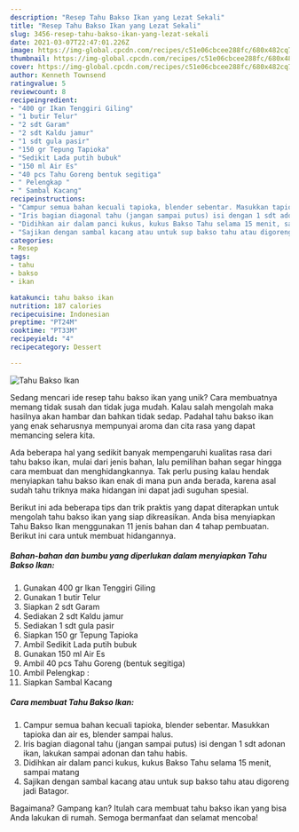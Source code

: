 ```yaml
---
description: "Resep Tahu Bakso Ikan yang Lezat Sekali"
title: "Resep Tahu Bakso Ikan yang Lezat Sekali"
slug: 3456-resep-tahu-bakso-ikan-yang-lezat-sekali
date: 2021-03-07T22:47:01.226Z
image: https://img-global.cpcdn.com/recipes/c51e06cbcee288fc/680x482cq70/tahu-bakso-ikan-foto-resep-utama.jpg
thumbnail: https://img-global.cpcdn.com/recipes/c51e06cbcee288fc/680x482cq70/tahu-bakso-ikan-foto-resep-utama.jpg
cover: https://img-global.cpcdn.com/recipes/c51e06cbcee288fc/680x482cq70/tahu-bakso-ikan-foto-resep-utama.jpg
author: Kenneth Townsend
ratingvalue: 5
reviewcount: 8
recipeingredient:
- "400 gr Ikan Tenggiri Giling"
- "1 butir Telur"
- "2 sdt Garam"
- "2 sdt Kaldu jamur"
- "1 sdt gula pasir"
- "150 gr Tepung Tapioka"
- "Sedikit Lada putih bubuk"
- "150 ml Air Es"
- "40 pcs Tahu Goreng bentuk segitiga"
- " Pelengkap "
- " Sambal Kacang"
recipeinstructions:
- "Campur semua bahan kecuali tapioka, blender sebentar. Masukkan tapioka dan air es, blender sampai halus."
- "Iris bagian diagonal tahu (jangan sampai putus) isi dengan 1 sdt adonan ikan, lakukan sampai adonan dan tahu habis."
- "Didihkan air dalam panci kukus, kukus Bakso Tahu selama 15 menit, sampai matang"
- "Sajikan dengan sambal kacang atau untuk sup bakso tahu atau digoreng jadi Batagor."
categories:
- Resep
tags:
- tahu
- bakso
- ikan

katakunci: tahu bakso ikan 
nutrition: 187 calories
recipecuisine: Indonesian
preptime: "PT24M"
cooktime: "PT33M"
recipeyield: "4"
recipecategory: Dessert

---
```



![Tahu Bakso Ikan](https://img-global.cpcdn.com/recipes/c51e06cbcee288fc/680x482cq70/tahu-bakso-ikan-foto-resep-utama.jpg)

Sedang mencari ide resep tahu bakso ikan yang unik? Cara membuatnya memang tidak susah dan tidak juga mudah. Kalau salah mengolah maka hasilnya akan hambar dan bahkan tidak sedap. Padahal tahu bakso ikan yang enak seharusnya mempunyai aroma dan cita rasa yang dapat memancing selera kita.



Ada beberapa hal yang sedikit banyak mempengaruhi kualitas rasa dari tahu bakso ikan, mulai dari jenis bahan, lalu pemilihan bahan segar hingga cara membuat dan menghidangkannya. Tak perlu pusing kalau hendak menyiapkan tahu bakso ikan enak di mana pun anda berada, karena asal sudah tahu triknya maka hidangan ini dapat jadi suguhan spesial.


Berikut ini ada beberapa tips dan trik praktis yang dapat diterapkan untuk mengolah tahu bakso ikan yang siap dikreasikan. Anda bisa menyiapkan Tahu Bakso Ikan menggunakan 11 jenis bahan dan 4 tahap pembuatan. Berikut ini cara untuk membuat hidangannya.

<!--inarticleads1-->

##### Bahan-bahan dan bumbu yang diperlukan dalam menyiapkan Tahu Bakso Ikan:

1. Gunakan 400 gr Ikan Tenggiri Giling
1. Gunakan 1 butir Telur
1. Siapkan 2 sdt Garam
1. Sediakan 2 sdt Kaldu jamur
1. Sediakan 1 sdt gula pasir
1. Siapkan 150 gr Tepung Tapioka
1. Ambil Sedikit Lada putih bubuk
1. Gunakan 150 ml Air Es
1. Ambil 40 pcs Tahu Goreng (bentuk segitiga)
1. Ambil  Pelengkap :
1. Siapkan  Sambal Kacang




<!--inarticleads2-->

##### Cara membuat Tahu Bakso Ikan:

1. Campur semua bahan kecuali tapioka, blender sebentar. Masukkan tapioka dan air es, blender sampai halus.
1. Iris bagian diagonal tahu (jangan sampai putus) isi dengan 1 sdt adonan ikan, lakukan sampai adonan dan tahu habis.
1. Didihkan air dalam panci kukus, kukus Bakso Tahu selama 15 menit, sampai matang
1. Sajikan dengan sambal kacang atau untuk sup bakso tahu atau digoreng jadi Batagor.




Bagaimana? Gampang kan? Itulah cara membuat tahu bakso ikan yang bisa Anda lakukan di rumah. Semoga bermanfaat dan selamat mencoba!
